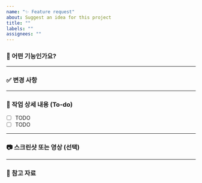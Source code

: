 ```yaml
---
name: "✨ Feature request"
about: Suggest an idea for this project
title: ""
labels: ""
assignees: ""
---
```


### 📝 어떤 기능인가요?

<!-- 추가하려는 기능에 대해 간결하게 설명해주세요 -->

---

### ✅ 변경 사항

---

### 💬 작업 상세 내용 (To-do)

- [ ] TODO
- [ ] TODO

---

### 📷 스크린샷 또는 영상 (선택)

---

### 📝 참고 자료
